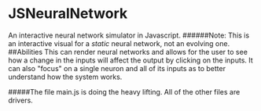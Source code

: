 # JSNeuralNetwork
An interactive neural network simulator in Javascript.
######Note: This is an interactive visual for a *static* neural network, not an evolving one.
##Abilities
This can render neural networks and allows for the user to see how a change in the inputs will affect the output by clicking on the inputs. It can also "focus" on a single neuron and all of its inputs as to better understand how the system works.

#####The file main.js is doing the heavy lifting. All of the other files are drivers.
